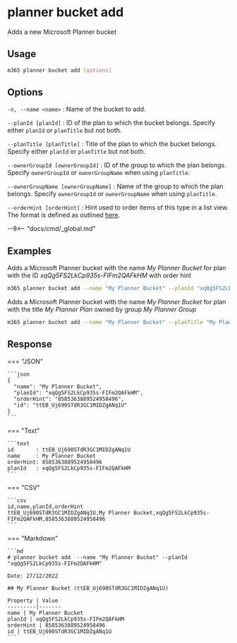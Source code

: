# planner bucket add

Adds a new Microsoft Planner bucket

## Usage

```sh
m365 planner bucket add [options]
```

## Options

`-n, --name <name>`
: Name of the bucket to add.

`--planId [planId]`
: ID of the plan to which the bucket belongs. Specify either `planId` or `planTitle` but not both.

`--planTitle [planTitle]`
: Title of the plan to which the bucket belongs. Specify either `planId` or `planTitle` but not both.

`--ownerGroupId [ownerGroupId]`
: ID of the group to which the plan belongs. Specify `ownerGroupId` or `ownerGroupName` when using `planTitle`.

`--ownerGroupName [ownerGroupName]`
: Name of the group to which the plan belongs. Specify `ownerGroupId` or `ownerGroupName` when using `planTitle`.

`--orderHint [orderHint]`
: Hint used to order items of this type in a list view. The format is defined as outlined [here](https://docs.microsoft.com/en-us/graph/api/resources/planner-order-hint-format?view=graph-rest-1.0).

--8<-- "docs/cmd/_global.md"

## Examples

Adds a Microsoft Planner bucket with the name _My Planner Bucket_ for plan with the ID _xqQg5FS2LkCp935s-FIFm2QAFkHM_ with order hint

```sh
m365 planner bucket add --name "My Planner Bucket" --planId "xqQg5FS2LkCp935s-FIFm2QAFkHM" --orderHint " !"
```

Adds a Microsoft Planner bucket with the name _My Planner Bucket_ for plan with the title _My Planner Plan_ owned by group _My Planner Group_

```sh
m365 planner bucket add --name "My Planner Bucket" --planTitle "My Planner Plan" --ownerGroupName "My Planner Group"
```

## Response

=== "JSON"

    ```json
    {
      "name": "My Planner Bucket",
      "planId": "xqQg5FS2LkCp935s-FIFm2QAFkHM",
      "orderHint": "8585363889524958496",
      "id": "ttEB_Uj690STdR3GC1MIDZgANq1U"
    }
    ```

=== "Text"

    ```text
    id       : ttEB_Uj690STdR3GC1MIDZgANq1U
    name     : My Planner Bucket
    orderHint: 8585363889524958496
    planId   : xqQg5FS2LkCp935s-FIFm2QAFkHM
    ```

=== "CSV"

    ```csv
    id,name,planId,orderHint
    ttEB_Uj690STdR3GC1MIDZgANq1U,My Planner Bucket,xqQg5FS2LkCp935s-FIFm2QAFkHM,8585363889524958496
    ```

=== "Markdown"

    ```md
    # planner bucket add  --name "My Planner Bucket" --planId "xqQg5FS2LkCp935s-FIFm2QAFkHM"

    Date: 27/12/2022

    ## My Planner Bucket (ttEB_Uj690STdR3GC1MIDZgANq1U)

    Property | Value
    ---------|-------
    name | My Planner Bucket
    planId | xqQg5FS2LkCp935s-FIFm2QAFkHM
    orderHint | 8585363889524958496
    id | ttEB_Uj690STdR3GC1MIDZgANq1U
    ```

